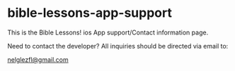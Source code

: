 # bible-lessons-app-support


This is the Bible Lessons! ios App support/Contact information page.

Need to contact the developer? All inquiries should be directed via email to:

nelglezfl@gmail.com
